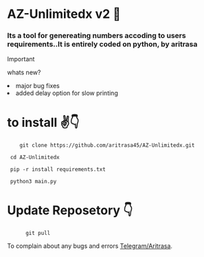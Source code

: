 
# AZ-Unlimitedx v2 🤩



### Its a tool for genereating numbers accoding to users requirements..It is entirely coded on python, by aritrasa


> [!IMPORTANT]
> whats new?
<li> major bug fixes
<li> added delay option for slow printing



 
 # to install ✌️👇

        git clone https://github.com/aritrasa45/AZ-Unlimitedx.git

     cd AZ-Unlimitedx

     pip -r install requirements.txt

     python3 main.py



# Update Reposetory 👇

          git pull



To complain about any bugs and errors [Telegram/Aritrasa](https://t.me/zsxxsz1).

